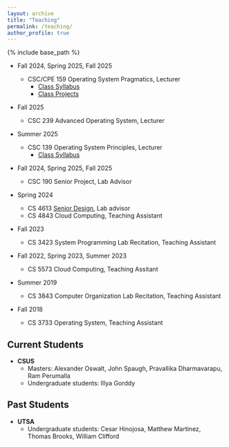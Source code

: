 ```yaml
---
layout: archive
title: "Teaching"
permalink: /teaching/
author_profile: true
---
```


{% include base_path %}
* Fall 2024, Spring 2025, Fall 2025
	* CSC/CPE 159 Operating System Pragmatics, Lecturer
		* [Class Syllabus](https://docs.google.com/document/d/1OYyOZoyeseAnQQzX-ALmAHFZt1ah43HU/edit?usp=sharing&ouid=110407991497263418226&rtpof=true&sd=true)
		* [Class Projects](https://drive.google.com/file/d/1u6thlczTnHqV7ajLgfDGRxd-Jdrdz8lb/view?usp=sharing)

* Fall 2025 
	* CSC 239 Advanced Operating System, Lecturer

* Summer 2025
	* CSC 139 Operating System Principles, Lecturer
		* [Class Syllabus](https://docs.google.com/document/d/1Np9_3EXmzp9MgvUHAXzesyHEKbcO7hxw/edit?usp=sharing&ouid=110407991497263418226&rtpof=true&sd=true)

* Fall 2024, Spring 2025, Fall 2025
	* CSC 190 Senior Project, Lab Advisor

* Spring 2024
	* CS 4613 [Senior Design](https://docs.google.com/document/d/1WkM3TWNvVBtJfX6Al_4_xWi224NkJsmkLir3FjT__T4/edit?usp=sharing), Lab advisor
	* CS 4843 Cloud Computing, Teaching Assistant
* Fall 2023
	* CS 3423 System Programming Lab Recitation, Teaching Assistant
* Fall 2022, Spring 2023, Summer 2023
	* CS 5573 Cloud Computing, Teaching Assitant
* Summer 2019
	* CS 3843 Computer Organization Lab Recitation, Teaching Assistant
* Fall 2018
	* CS 3733 Operating System, Teaching Assistant
	

## Current Students
- **CSUS**
	- Masters: Alexander Oswalt, John Spaugh, Pravallika Dharmavarapu, Ram Perumalla
	- Undergraduate students: Illya Gorddy

## Past Students
- **UTSA**
	- Undergraduate students: Cesar Hinojosa, Matthew Martinez, Thomas Brooks, William Clifford
